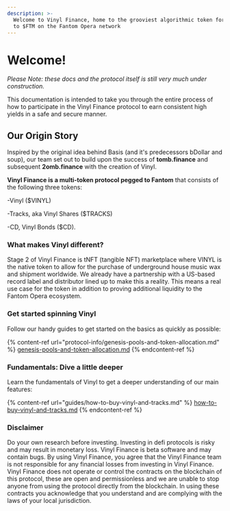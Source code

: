 ```yaml
---
description: >-
  Welcome to Vinyl Finance, home to the grooviest algorithmic token fork pegged
  to $FTM on the Fantom Opera network
---
```


# Welcome!

_Please Note: these docs and the protocol itself is still very much under construction._&#x20;

This documentation is intended to take you through the entire process of how to participate in the Vinyl Finance protocol to earn consistent high yields in a safe and secure manner.

## Our Origin Story

Inspired by the original idea behind Basis (and it's predecessors bDollar and soup), our team set out to build upon the success of **tomb.finance** and subsequent **2omb.finance** with the creation of Vinyl.

**Vinyl Finance is a multi-token protocol pegged to Fantom** that consists of the following three tokens:&#x20;

\-Vinyl ($VINYL)

\-Tracks, aka Vinyl Shares ($TRACKS)&#x20;

\-CD, Vinyl Bonds ($CD).

### What makes Vinyl different?

Stage 2 of Vinyl Finance is tNFT (tangible NFT) marketplace where VINYL is the native token to allow for the purchase of underground house music wax and shipment worldwide. We already have a partnership with a US-based record label and distributor lined up to make this a reality. This means a real use case for the token in addition to proving additional liquidity to the Fantom Opera ecosystem.&#x20;

### Get started spinning Vinyl

Follow our handy guides to get started on the basics as quickly as possible:

{% content-ref url="protocol-info/genesis-pools-and-token-allocation.md" %}
[genesis-pools-and-token-allocation.md](protocol-info/genesis-pools-and-token-allocation.md)
{% endcontent-ref %}

### Fundamentals: Dive a little deeper

Learn the fundamentals of Vinyl to get a deeper understanding of our main features:

{% content-ref url="guides/how-to-buy-vinyl-and-tracks.md" %}
[how-to-buy-vinyl-and-tracks.md](guides/how-to-buy-vinyl-and-tracks.md)
{% endcontent-ref %}

### Disclaimer

Do your own research before investing. Investing in defi protocols is risky and may result in monetary loss. Vinyl Finance is beta software and may contain bugs. By using Vinyl Finance, you agree that the Vinyl Finance team is not responsible for any financial losses from investing in Vinyl Finance. Vinyl Finance does not operate or control the contracts on the blockchain of this protocol, these are open and permissionless and we are unable to stop anyone from using the protocol directly from the blockchain. In using these contracts you acknowledge that you understand and are complying with the laws of your local jurisdiction.
